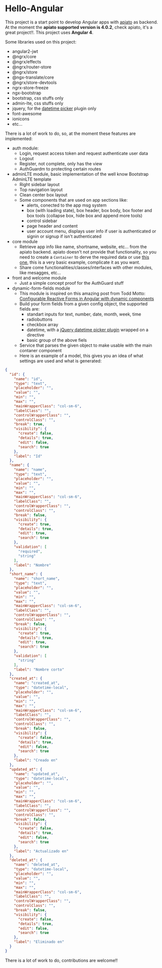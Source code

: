 # Hello-Angular

This project is a start point to develop Angular apps with [apiato](https://github.com/apiato/apiato) as backend. At the moment the **apiato supported version is 4.0.2**, check apiato, it's a great project!!. This project uses **Angular 4**.

Some libraries used on this project:

- angular2-jwt
- @ngrx/core
- @ngrx/effects
- @ngrx/router-store
- @ngrx/store
- @ngx-translate/core
- @ngrx/store-devtools
- ngrx-store-freeze
- ngx-bootstrap
- bootstrap, css stuffs only
- admin-lte, css stuffs only
- jquery, for the [datetime picker](http://eonasdan.github.io/bootstrap-datetimepicker/) plugin only
- font-awesome
- ionicons
- etc...

There is a lot of work to do, so, at the moment these features are implemented:

- auth module:
  - Login, request access token and request authenticate user data
  - Logout
  - Register, not complete, only has the view
  - AuthGuardm to protecting certain routes
- adminLTE module, basic implementation of the well know Bootstrap AdminLTE template
  - Right sidebar layout
  - Top navigation layout
  - Clean center box layout
  - Some components that are used on app sections like:
    - alerts, conected to the app msg system
    - box (with loading state), box header, box body, box footer and box tools (collapse box, hide box and append more tools)
    - control sidebar
    - page header and content
    - user account menu, displays user info if user is authenticated or signin or signup if isn't authenticated
- core module
  - Retrieve app info like name, shortname, website, etc... from the apiato backend. apiato doesn't not provide that functionality, so you need to create a `Container` to derve the required data or use [this one](https://github.com/llstarscreamll/AppData), this is a very basic example, complicate it as you want.
  - Share come functionalities/classes/interfaces with other modules, like mesagges, etc...
- front and welcome module
  - Just a simple concept proof for the AuthGuard stuff
- dynamic-form-fields module
  - This module is inspired on this amazing post from Todd Motto: [Configurable Reactive Forms in Angular with dynamic components](https://toddmotto.com/angular-dynamic-components-forms)
  - Build your form fields from a given config object, the supported fields are:
    - standart inputs for text, number, date, month, week, time
    - radiobuttons
    - checkbox array
    - datetime, with a [jQuery datetime picker plugin](http://eonasdan.github.io/bootstrap-datetimepicker/) wrapped on a directive
    - basic group of the above fiels
  - Service that parses the given object to make usable with the main contaner component
  - Here is an example of a model, this gives you an idea of what settings are used and what is generated:
```json
{
  "id": {
    "name": "id",
    "type": "text",
    "placeholder": "",
    "value": "",
    "min": "",
    "max": "",
    "mainWrapperClass": "col-sm-6",
    "labelClass": "",
    "controlWrapperClass": "",
    "controlClass": "",
    "break": true,
    "visibility": {
      "create": false,
      "details": true,
      "edit": false,
      "search": true
    },
    "label": "Id"
  },
  "name": {
    "name": "name",
    "type": "text",
    "placeholder": "",
    "value": "",
    "min": "",
    "max": "",
    "mainWrapperClass": "col-sm-6",
    "labelClass": "",
    "controlWrapperClass": "",
    "controlClass": "",
    "break": false,
    "visibility": {
      "create": true,
      "details": true,
      "edit": true,
      "search": true
    },
    "validation": [
      "required",
      "string"
    ],
    "label": "Nombre"
  },
  "short_name": {
    "name": "short_name",
    "type": "text",
    "placeholder": "",
    "value": "",
    "min": "",
    "max": "",
    "mainWrapperClass": "col-sm-6",
    "labelClass": "",
    "controlWrapperClass": "",
    "controlClass": "",
    "break": false,
    "visibility": {
      "create": true,
      "details": true,
      "edit": true,
      "search": true
    },
    "validation": [
      "string"
    ],
    "label": "Nombre corto"
  },
  "created_at": {
    "name": "created_at",
    "type": "datetime-local",
    "placeholder": "",
    "value": "",
    "min": "",
    "max": "",
    "mainWrapperClass": "col-sm-6",
    "labelClass": "",
    "controlWrapperClass": "",
    "controlClass": "",
    "break": false,
    "visibility": {
      "create": false,
      "details": true,
      "edit": false,
      "search": true
    },
    "label": "Creado en"
  },
  "updated_at": {
    "name": "updated_at",
    "type": "datetime-local",
    "placeholder": "",
    "value": "",
    "min": "",
    "max": "",
    "mainWrapperClass": "col-sm-6",
    "labelClass": "",
    "controlWrapperClass": "",
    "controlClass": "",
    "break": false,
    "visibility": {
      "create": false,
      "details": true,
      "edit": false,
      "search": true
    },
    "label": "Actualizado en"
  },
  "deleted_at": {
    "name": "deleted_at",
    "type": "datetime-local",
    "placeholder": "",
    "value": "",
    "min": "",
    "max": "",
    "mainWrapperClass": "col-sm-6",
    "labelClass": "",
    "controlWrapperClass": "",
    "controlClass": "",
    "break": false,
    "visibility": {
      "create": false,
      "details": true,
      "edit": false,
      "search": true
    },
    "label": "Eliminado en"
  }
}
```

There is a lot of work to do, contributions are welcome!!